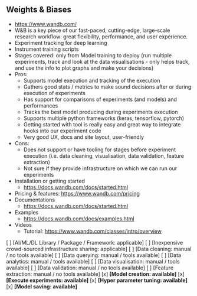 ## Weights & Biases

- https://www.wandb.com/
- W&B is a key piece of our fast-paced, cutting-edge, large-scale research workflow: great flexibility, performance, and user experience.
- Experiment tracking for deep learning
- Instrument training scripts
- Stages covered: only from Model training to deploy (run multiple experiments, track and look at the data visualisations - only helps track, and use the info to plot graphs and make your decisions)
- Pros:
  - Supports model execution and tracking of the execution
  - Gathers good stats / metrics to make sound decisions after or during execution of experiments
  - Has support for comparisons of experiments (and models) and performances
  - Tracks the best model producing during experiments execution
  - Supports multiple python frameworks (keras, tensorflow, pytorch)
  - Getting started with tool is really easy and great way to integrate hooks into our experiment code
  - Very good UX, docs and site layout, user-friendly
- Cons:
  - Does not support or have tooling for stages before experiment execution (i.e. data cleaning, visualisation, data validation, feature extraction)
  - Not sure if they provide infrastructure on which we can run our experiments
- Installation or getting started
  - https://docs.wandb.com/docs/started.html
- Pricing & features: https://www.wandb.com/pricing
- Documentations
  - https://docs.wandb.com/docs/started.html
- Examples
  - https://docs.wandb.com/docs/examples.html
- Videos
  - Tutorial: https://www.wandb.com/classes/intro/overview

[ ] [AI/ML/DL Library / Package / Framework: applicable]
[ ] [Inexpensive crowd-sourced infrastructure sharing: applicable]
[ ] [Data cleaning: manual / no tools available] 
[ ] [Data querying: manual / tools available] 
[ ] [Data analytics: manual / tools available]
[ ] [Data visualisation: manual / tools available] 
[ ] [Data validation: manual / no tools available] 
[ ] [Feature extraction: manual / no tools available] 
[x] **[Model creation: available]**
[x] **[Execute experiments: available]**
[x] **[Hyper parameter tuning: available]**
[x] **[Model saving: available]**